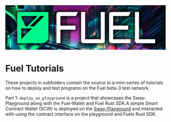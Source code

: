 <picture>
  <source media="(prefers-color-scheme: dark)" srcset="https://github.com/CatspersCoffee/Fuel-Tutorials/blob/main/assets/imgs/fuel_banner_readme.png">
  <img alt="title image light / dark." src="https://github.com/CatspersCoffee/Fuel-Tutorials/blob/main/assets/imgs/fuel_banner_readme.png">
</picture>

# Fuel Tutorials

These projects in subfolders contain the source to a mini-series of tutorials on how to deploy and test programs on the Fuel beta-3 test network.

Part 1:
`deploy_on_playground` is a project that showcases the Sway-Playground along with the Fuel-Wallet and Fuel Rust SDK.A simple Smart Contract Wallet (SCW) is
deployed on the [Sway-Playground](https://sway-playground.org/) and interacted with using the contract interface on the playground and Fuels Rust SDK.
